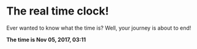 # The real time clock!

Ever wanted to know what the time is? Well, your journey is about to end!

**The time is Nov 05, 2017, 03:11**